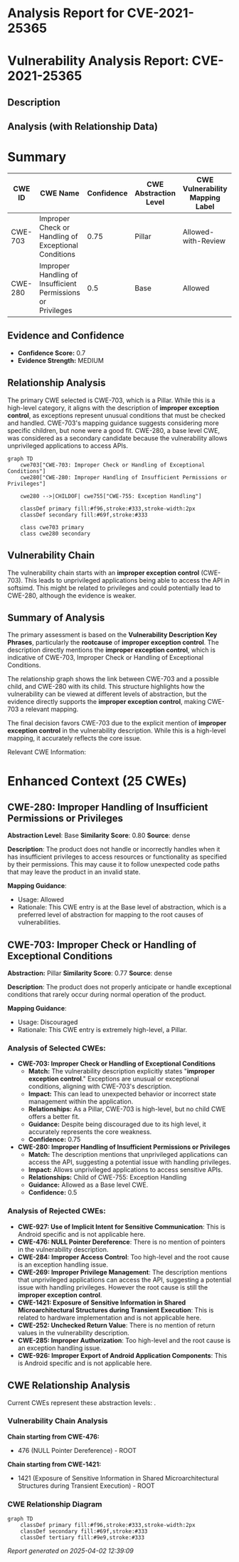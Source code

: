 # Analysis Report for CVE-2021-25365

# Vulnerability Analysis Report: CVE-2021-25365

## Description



## Analysis (with Relationship Data)

# Summary
| CWE ID | CWE Name | Confidence | CWE Abstraction Level | CWE Vulnerability Mapping Label | CWE-Vulnerability Mapping Notes |
|---|---|---|---|---|---|
| CWE-703 | Improper Check or Handling of Exceptional Conditions | 0.75 | Pillar | Allowed-with-Review | Primary CWE |
| CWE-280 | Improper Handling of Insufficient Permissions or Privileges | 0.5 | Base | Allowed | Secondary Candidate |

## Evidence and Confidence

*   **Confidence Score:** 0.7
*   **Evidence Strength:** MEDIUM

## Relationship Analysis
The primary CWE selected is CWE-703, which is a Pillar. While this is a high-level category, it aligns with the description of **improper exception control**, as exceptions represent unusual conditions that must be checked and handled. CWE-703's mapping guidance suggests considering more specific children, but none were a good fit. CWE-280, a base level CWE, was considered as a secondary candidate because the vulnerability allows unprivileged applications to access APIs.

```mermaid
graph TD
    cwe703["CWE-703: Improper Check or Handling of Exceptional Conditions"]
    cwe280["CWE-280: Improper Handling of Insufficient Permissions or Privileges"]
    
    cwe280 -->|CHILDOF| cwe755["CWE-755: Exception Handling"]
    
    classDef primary fill:#f96,stroke:#333,stroke-width:2px
    classDef secondary fill:#69f,stroke:#333
    
    class cwe703 primary
    class cwe280 secondary
```

## Vulnerability Chain
The vulnerability chain starts with an **improper exception control** (CWE-703). This leads to unprivileged applications being able to access the API in softsimd. This might be related to privileges and could potentially lead to CWE-280, although the evidence is weaker.

## Summary of Analysis
The primary assessment is based on the **Vulnerability Description Key Phrases**, particularly the **rootcause** of **improper exception control**. The description directly mentions the **improper exception control**, which is indicative of CWE-703, Improper Check or Handling of Exceptional Conditions.

The relationship graph shows the link between CWE-703 and a possible child, and CWE-280 with its child. This structure highlights how the vulnerability can be viewed at different levels of abstraction, but the evidence directly supports the **improper exception control**, making CWE-703 a relevant mapping.

The final decision favors CWE-703 due to the explicit mention of **improper exception control** in the vulnerability description. While this is a high-level mapping, it accurately reflects the core issue.

Relevant CWE Information:

# Enhanced Context (25 CWEs)

## CWE-280: Improper Handling of Insufficient Permissions or Privileges
**Abstraction Level**: Base
**Similarity Score**: 0.80
**Source**: dense

**Description**:
The product does not handle or incorrectly handles when it has insufficient privileges to access resources or functionality as specified by their permissions. This may cause it to follow unexpected code paths that may leave the product in an invalid state.

**Mapping Guidance**:
- Usage: Allowed
- Rationale: This CWE entry is at the Base level of abstraction, which is a preferred level of abstraction for mapping to the root causes of vulnerabilities.

## CWE-703: Improper Check or Handling of Exceptional Conditions
**Abstraction:** Pillar
**Similarity Score**: 0.77
**Source**: dense

**Description**:
The product does not properly anticipate or handle exceptional conditions that rarely occur during normal operation of the product.

**Mapping Guidance**:
- Usage: Discouraged
- Rationale: This CWE entry is extremely high-level, a Pillar.

### Analysis of Selected CWEs:

*   **CWE-703: Improper Check or Handling of Exceptional Conditions**
    *   **Match:** The vulnerability description explicitly states "**improper exception control**." Exceptions are unusual or exceptional conditions, aligning with CWE-703's description.
    *   **Impact:** This can lead to unexpected behavior or incorrect state management within the application.
    *   **Relationships:** As a Pillar, CWE-703 is high-level, but no child CWE offers a better fit.
    *   **Guidance:** Despite being discouraged due to its high level, it accurately represents the core weakness.
    *   **Confidence:** 0.75
*   **CWE-280: Improper Handling of Insufficient Permissions or Privileges**
    *   **Match:** The description mentions that unprivileged applications can access the API, suggesting a potential issue with handling privileges.
    *   **Impact:** Allows unprivileged applications to access sensitive APIs.
    *   **Relationships:** Child of CWE-755: Exception Handling
    *   **Guidance:** Allowed as a Base level CWE.
    *   **Confidence:** 0.5

### Analysis of Rejected CWEs:

*   **CWE-927: Use of Implicit Intent for Sensitive Communication**: This is Android specific and is not applicable here.
*   **CWE-476: NULL Pointer Dereference**: There is no mention of pointers in the vulnerability description.
*   **CWE-284: Improper Access Control**: Too high-level and the root cause is an exception handling issue.
*   **CWE-269: Improper Privilege Management**: The description mentions that unprivileged applications can access the API, suggesting a potential issue with handling privileges. However the root cause is still the **improper exception control**.
*   **CWE-1421: Exposure of Sensitive Information in Shared Microarchitectural Structures during Transient Execution**: This is related to hardware implementation and is not applicable here.
*   **CWE-252: Unchecked Return Value**: There is no mention of return values in the vulnerability description.
*   **CWE-285: Improper Authorization**: Too high-level and the root cause is an exception handling issue.
*   **CWE-926: Improper Export of Android Application Components**: This is Android specific and is not applicable here.


## CWE Relationship Analysis

Current CWEs represent these abstraction levels: .


### Vulnerability Chain Analysis

**Chain starting from CWE-476:**
- 476 (NULL Pointer Dereference) - ROOT


**Chain starting from CWE-1421:**
- 1421 (Exposure of Sensitive Information in Shared Microarchitectural Structures during Transient Execution) - ROOT



### CWE Relationship Diagram

```mermaid
graph TD
    classDef primary fill:#f96,stroke:#333,stroke-width:2px
    classDef secondary fill:#69f,stroke:#333
    classDef tertiary fill:#9e9,stroke:#333
```



*Report generated on 2025-04-02 12:39:09*
